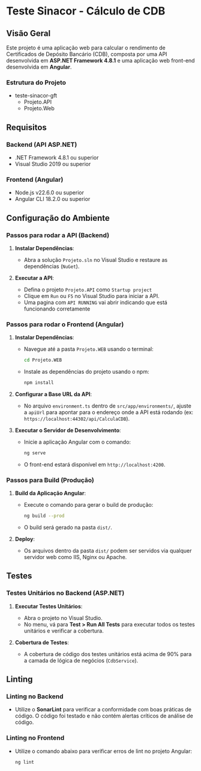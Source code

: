 # Teste Sinacor - Cálculo de CDB

## Visão Geral

Este projeto é uma aplicação web para calcular o rendimento de Certificados de Depósito Bancário (CDB), composta por uma API desenvolvida em **ASP.NET Framework 4.8.1** e uma aplicação web front-end desenvolvida em **Angular**.

### Estrutura do Projeto

- teste-sinacor-gft
	- Projeto.API
	- Projeto.Web

	
## Requisitos

### Backend (API ASP.NET)

- .NET Framework 4.8.1 ou superior
- Visual Studio 2019 ou superior

### Frontend (Angular)

- Node.js v22.6.0 ou superior
- Angular CLI 18.2.0 ou superior

## Configuração do Ambiente

### Passos para rodar a API (Backend)

1. **Instalar Dependências**:
   - Abra a solução `Projeto.sln` no Visual Studio e restaure as dependências (`NuGet`).

2. **Executar a API**:
   - Defina o projeto `Projeto.API` como `Startup project`
   - Clique em `Run` ou `F5` no Visual Studio para iniciar a API.
   - Uma pagina com `API RUNNING` vai abrir indicando que está funcionando corretamente

### Passos para rodar o Frontend (Angular)

1. **Instalar Dependências**:
   - Navegue até a pasta `Projeto.WEB` usando o terminal:
     ```bash
     cd Projeto.WEB
     ```
   - Instale as dependências do projeto usando o npm:
     ```bash
     npm install
     ```

2. **Configurar a Base URL da API**:
   - No arquivo `environment.ts` dentro de `src/app/environments/`, ajuste a `apiUrl` para apontar para o endereço onde a API está rodando (ex: `https://localhost:44302/api/CalculaCDB`).

3. **Executar o Servidor de Desenvolvimento**:
   - Inicie a aplicação Angular com o comando:
     ```bash
     ng serve
     ```
   - O front-end estará disponível em `http://localhost:4200`.

### Passos para Build (Produção)

1. **Build da Aplicação Angular**:
   - Execute o comando para gerar o build de produção:
     ```bash
     ng build --prod
     ```
   - O build será gerado na pasta `dist/`.

2. **Deploy**:
   - Os arquivos dentro da pasta `dist/` podem ser servidos via qualquer servidor web como IIS, Nginx ou Apache.

## Testes

### Testes Unitários no Backend (ASP.NET)

1. **Executar Testes Unitários**:
   - Abra o projeto no Visual Studio.
   - No menu, vá para **Test > Run All Tests** para executar todos os testes unitários e verificar a cobertura.

2. **Cobertura de Testes**:
   - A cobertura de código dos testes unitários está acima de 90% para a camada de lógica de negócios (`CdbService`).

## Linting

### Linting no Backend

- Utilize o **SonarLint** para verificar a conformidade com boas práticas de código. O código foi testado e não contém alertas críticos de análise de código.

### Linting no Frontend

- Utilize o comando abaixo para verificar erros de lint no projeto Angular:
  ```bash
  ng lint
